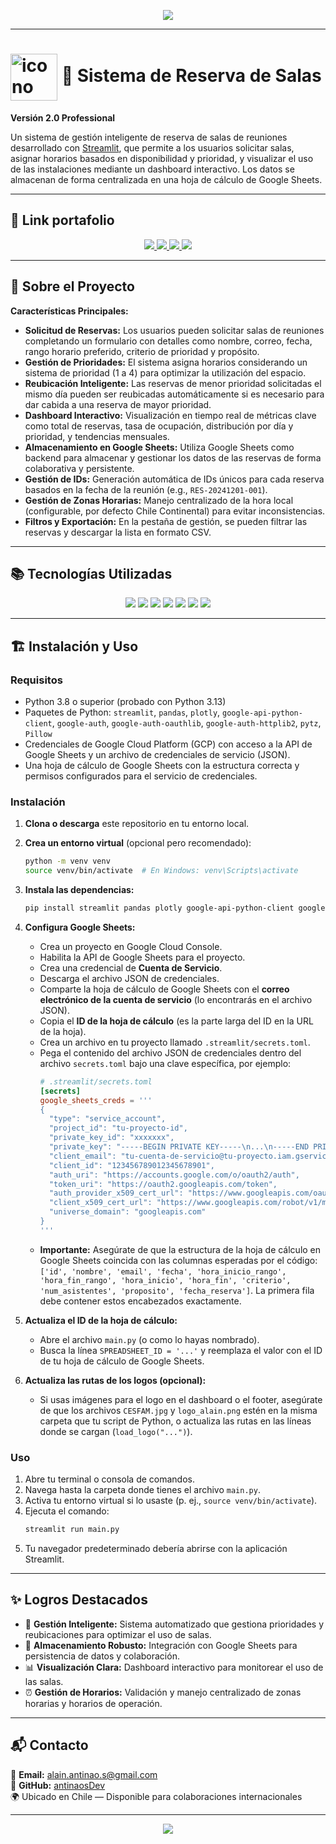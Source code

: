 
<!-- Encabezado con banner -->
<p align="center">
  <img src="https://capsule-render.vercel.app/api?type=waving&color=0:FF4B4B,100:1E90FF&height=200&section=header&text=Sistema%20de%20Reserva%20de%20Salas&fontSize=45&fontColor=ffffff&animation=fadeIn&fontAlignY=35"/>
</p>

---

# <img src="avatar_aas.png" alt="icono animado" width="75" style="vertical-align: middle;"/> 🏢 Sistema de Reserva de Salas

**Versión 2.0 Professional**

Un sistema de gestión inteligente de reserva de salas de reuniones desarrollado con [Streamlit](https://streamlit.io/), que permite a los usuarios solicitar salas, asignar horarios basados en disponibilidad y prioridad, y visualizar el uso de las instalaciones mediante un dashboard interactivo. Los datos se almacenan de forma centralizada en una hoja de cálculo de Google Sheets.

---

## 🔗 Link portafolio

<p align="center">
  <a href="https://share.streamlit.io/user/antinaosdev">
    <img src="https://img.shields.io/badge/Streamlit%20Apps-FF4B4B?logo=streamlit&logoColor=white&style=for-the-badge"/>
  </a>
  <a href="https://github.com/antinaosDev">
    <img src="https://img.shields.io/badge/GitHub-100000?logo=github&logoColor=white&style=for-the-badge"/>
  </a>
  <a href="mailto:alain.antinao.s@gmail.com">
    <img src="https://img.shields.io/badge/Email-alain.antinao.s%40gmail.com-red?style=for-the-badge&logo=gmail"/>
  </a>
  <a href="https://alain-antinao-s.notion.site/">
    <img src="https://img.shields.io/badge/Notion-000000?logo=notion&logoColor=white&style=for-the-badge"/>
  </a>
</p>

---

## 🧭 Sobre el Proyecto

**Características Principales:**

*   **Solicitud de Reservas:** Los usuarios pueden solicitar salas de reuniones completando un formulario con detalles como nombre, correo, fecha, rango horario preferido, criterio de prioridad y propósito.
*   **Gestión de Prioridades:** El sistema asigna horarios considerando un sistema de prioridad (1 a 4) para optimizar la utilización del espacio.
*   **Reubicación Inteligente:** Las reservas de menor prioridad solicitadas el mismo día pueden ser reubicadas automáticamente si es necesario para dar cabida a una reserva de mayor prioridad.
*   **Dashboard Interactivo:** Visualización en tiempo real de métricas clave como total de reservas, tasa de ocupación, distribución por día y prioridad, y tendencias mensuales.
*   **Almacenamiento en Google Sheets:** Utiliza Google Sheets como backend para almacenar y gestionar los datos de las reservas de forma colaborativa y persistente.
*   **Gestión de IDs:** Generación automática de IDs únicos para cada reserva basados en la fecha de la reunión (e.g., `RES-20241201-001`).
*   **Gestión de Zonas Horarias:** Manejo centralizado de la hora local (configurable, por defecto Chile Continental) para evitar inconsistencias.
*   **Filtros y Exportación:** En la pestaña de gestión, se pueden filtrar las reservas y descargar la lista en formato CSV.

---

## 📚 Tecnologías Utilizadas

<p align="center">
  <img src="https://img.shields.io/badge/Python-3776AB?style=for-the-badge&logo=python&logoColor=white"/>
  <img src="https://img.shields.io/badge/Streamlit-FF4B4B?style=for-the-badge&logo=streamlit&logoColor=white"/>
  <img src="https://img.shields.io/badge/Plotly-3F4F75?style=for-the-badge&logo=plotly&logoColor=white"/>
  <img src="https://img.shields.io/badge/Pandas-2C2D72?style=for-the-badge&logo=pandas&logoColor=white"/>
  <img src="https://img.shields.io/badge/Google%20Sheets-34A853?style=for-the-badge&logo=google-sheets&logoColor=white"/>
  <img src="https://img.shields.io/badge/Pytz-000000?style=for-the-badge&logo=python&logoColor=white"/>
  <img src="https://img.shields.io/badge/GitHub-181717?style=for-the-badge&logo=github&logoColor=white"/>
</p>

---

## 🏗️ Instalación y Uso

### Requisitos

*   Python 3.8 o superior (probado con Python 3.13)
*   Paquetes de Python: `streamlit`, `pandas`, `plotly`, `google-api-python-client`, `google-auth`, `google-auth-oauthlib`, `google-auth-httplib2`, `pytz`, `Pillow`
*   Credenciales de Google Cloud Platform (GCP) con acceso a la API de Google Sheets y un archivo de credenciales de servicio (JSON).
*   Una hoja de cálculo de Google Sheets con la estructura correcta y permisos configurados para el servicio de credenciales.

### Instalación

1.  **Clona o descarga** este repositorio en tu entorno local.
2.  **Crea un entorno virtual** (opcional pero recomendado):
    ```bash
    python -m venv venv
    source venv/bin/activate  # En Windows: venv\Scripts\activate
    ```
3.  **Instala las dependencias:**
    ```bash
    pip install streamlit pandas plotly google-api-python-client google-auth google-auth-oauthlib google-auth-httplib2 pytz Pillow
    ```
4.  **Configura Google Sheets:**
    *   Crea un proyecto en Google Cloud Console.
    *   Habilita la API de Google Sheets para el proyecto.
    *   Crea una credencial de **Cuenta de Servicio**.
    *   Descarga el archivo JSON de credenciales.
    *   Comparte la hoja de cálculo de Google Sheets con el **correo electrónico de la cuenta de servicio** (lo encontrarás en el archivo JSON).
    *   Copia el **ID de la hoja de cálculo** (es la parte larga del ID en la URL de la hoja).
    *   Crea un archivo en tu proyecto llamado `.streamlit/secrets.toml`.
    *   Pega el contenido del archivo JSON de credenciales dentro del archivo `secrets.toml` bajo una clave específica, por ejemplo:
        ```toml
        # .streamlit/secrets.toml
        [secrets]
        google_sheets_creds = '''
        {
          "type": "service_account",
          "project_id": "tu-proyecto-id",
          "private_key_id": "xxxxxxx",
          "private_key": "-----BEGIN PRIVATE KEY-----\n...\n-----END PRIVATE KEY-----\n",
          "client_email": "tu-cuenta-de-servicio@tu-proyecto.iam.gserviceaccount.com",
          "client_id": "123456789012345678901",
          "auth_uri": "https://accounts.google.com/o/oauth2/auth",
          "token_uri": "https://oauth2.googleapis.com/token",
          "auth_provider_x509_cert_url": "https://www.googleapis.com/oauth2/v1/certs",
          "client_x509_cert_url": "https://www.googleapis.com/robot/v1/metadata/x509/tu-cuenta-de-servicio%40tu-proyecto.iam.gserviceaccount.com",
          "universe_domain": "googleapis.com"
        }
        '''
        ```
    *   **Importante:** Asegúrate de que la estructura de la hoja de cálculo en Google Sheets coincida con las columnas esperadas por el código: `['id', 'nombre', 'email', 'fecha', 'hora_inicio_rango', 'hora_fin_rango', 'hora_inicio', 'hora_fin', 'criterio', 'num_asistentes', 'proposito', 'fecha_reserva']`. La primera fila debe contener estos encabezados exactamente.

5.  **Actualiza el ID de la hoja de cálculo:**
    *   Abre el archivo `main.py` (o como lo hayas nombrado).
    *   Busca la línea `SPREADSHEET_ID = '...'` y reemplaza el valor con el ID de tu hoja de cálculo de Google Sheets.

6.  **Actualiza las rutas de los logos (opcional):**
    *   Si usas imágenes para el logo en el dashboard o el footer, asegúrate de que los archivos `CESFAM.jpg` y `logo_alain.png` estén en la misma carpeta que tu script de Python, o actualiza las rutas en las líneas donde se cargan (`load_logo("...")`).

### Uso

1.  Abre tu terminal o consola de comandos.
2.  Navega hasta la carpeta donde tienes el archivo `main.py`.
3.  Activa tu entorno virtual si lo usaste (p. ej., `source venv/bin/activate`).
4.  Ejecuta el comando:
    ```bash
    streamlit run main.py
    ```
5.  Tu navegador predeterminado debería abrirse con la aplicación Streamlit.

---

## ✨ Logros Destacados

- 🧠 **Gestión Inteligente:** Sistema automatizado que gestiona prioridades y reubicaciones para optimizar el uso de salas.
- 💾 **Almacenamiento Robusto:** Integración con Google Sheets para persistencia de datos y colaboración.
- 📊 **Visualización Clara:** Dashboard interactivo para monitorear el uso de las salas.
- ⏰ **Gestión de Horarios:** Validación y manejo centralizado de zonas horarias y horarios de operación.

---

## 📬 Contacto

📧 **Email:** [alain.antinao.s@gmail.com](mailto:alain.antinao.s@gmail.com)  
💼 **GitHub:** [antinaosDev](https://github.com/antinaosDev)  
🌍 Ubicado en Chile — Disponible para colaboraciones internacionales  

---

<!-- Footer con banner -->
<p align="center">
  <img src="https://capsule-render.vercel.app/api?type=waving&color=0:1E90FF,100:FF4B4B&height=120&section=footer"/>
</p>


